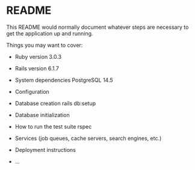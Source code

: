 # README

This README would normally document whatever steps are necessary to get the
application up and running.

Things you may want to cover:

* Ruby version
  3.0.3
* Rails version
  6.1.7

* System dependencies
  PostgreSQL 14.5

* Configuration

* Database creation
  rails db:setup

* Database initialization

* How to run the test suite
  rspec

* Services (job queues, cache servers, search engines, etc.)

* Deployment instructions

* ...
